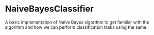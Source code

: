 # NaiveBayesClassifier
A basic implementation of Naive Bayes algorithm to get familiar with the algorithm and how we can perform classification tasks using the same.
